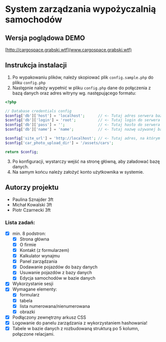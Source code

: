 # System zarządzania wypożyczalnią samochodów
## Wersja poglądowa DEMO
[http://cargospace.grabski.wtf](www.cargospace.grabski.wtf)
## Instrukcja instalacji
1. Po wypakowaniu plików, należy skopiować plik ```config.sample.php``` do pliku ```config.php```
2. Następnie należy wypełnić w pliku ```config.php``` dane do połączenia z bazą danych oraz adres witryny wg. następującego formatu:
```php
<?php

// Database credentials config
$config['db']['host'] = 'localhost';      // <- Tutaj adres serwera bazy danych.
$config['db']['login'] = 'root';          // <- Tutaj login do serwera bazy danych.
$config['db']['pass'] = '';               // <- Tutaj hasło do serwera bazy danych.
$config['db']['name'] = 'name';           // <- Tutaj nazwę używanej bazy danych.

$config['site_url'] = 'http://localhost'; // <- Tutaj adres, na którym będzie działać witryna.
$config['car_photo_upload_dir'] = '/assets/cars';

return $config;
```
3. Po konfiguracji, wystarczy wejść na stronę główną, aby załadować bazę danych.
4. Na samym końcu należy założyć konto użytkownika w systemie.

## Autorzy projektu
- Paulina Sznajder 3ft
- Michał Kowalski 3ft
- Piotr Czarnecki 3ft
### Lista zadań:
- [x] min. 8 podstron:
  - [x] Strona główna
  - [x] O firmie
  - [x] Kontakt (z formularzem)
  - [x] Kalkulator wynajmu
  - [x] Panel zarządzania
  - [x] Dodawanie pojazdów do bazy danych
  - [x] Usuwanie pojazdów z bazy danych
  - [x] Edycja samochodów w bazie danych
- [x] Wykorzystanie sesji
- [x] Wymagane elementy:
  - [x] formularz
  - [x] tabela
  - [x] lista numerowana/nienumerowana
  - [x] obrazki
- [x] Podłączony zewnętrzny arkusz CSS
- [x] Logowanie do panelu zarządzania z wykorzystaniem hashowania!
- [x] Tabele w bazie danych z rozbudowaną strukturą po 5 kolumn, połączone relacjami.
